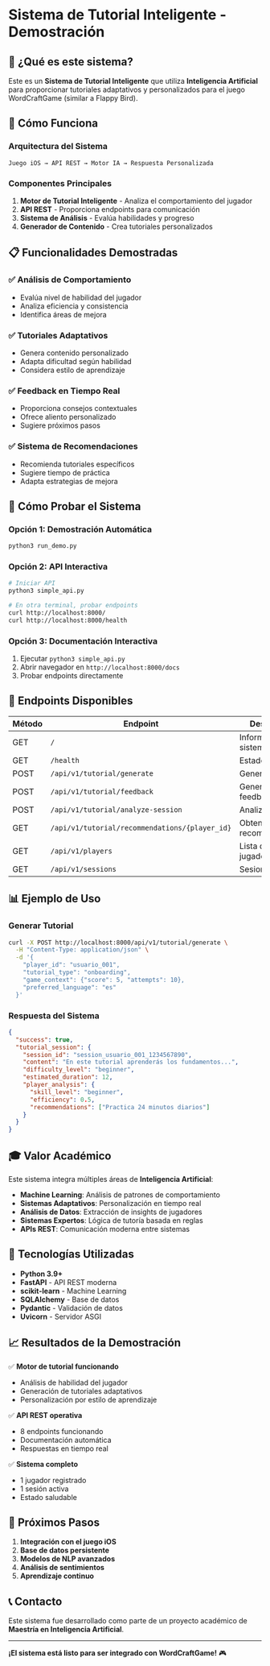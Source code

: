 # Sistema de Tutorial Inteligente - Demostración

## 🎯 ¿Qué es este sistema?

Este es un **Sistema de Tutorial Inteligente** que utiliza **Inteligencia Artificial** para proporcionar tutoriales adaptativos y personalizados para el juego WordCraftGame (similar a Flappy Bird).

## 🚀 Cómo Funciona

### **Arquitectura del Sistema**

```
Juego iOS → API REST → Motor IA → Respuesta Personalizada
```

### **Componentes Principales**

1. **Motor de Tutorial Inteligente** - Analiza el comportamiento del jugador
2. **API REST** - Proporciona endpoints para comunicación
3. **Sistema de Análisis** - Evalúa habilidades y progreso
4. **Generador de Contenido** - Crea tutoriales personalizados

## 📋 Funcionalidades Demostradas

### ✅ **Análisis de Comportamiento**
- Evalúa nivel de habilidad del jugador
- Analiza eficiencia y consistencia
- Identifica áreas de mejora

### ✅ **Tutoriales Adaptativos**
- Genera contenido personalizado
- Adapta dificultad según habilidad
- Considera estilo de aprendizaje

### ✅ **Feedback en Tiempo Real**
- Proporciona consejos contextuales
- Ofrece aliento personalizado
- Sugiere próximos pasos

### ✅ **Sistema de Recomendaciones**
- Recomienda tutoriales específicos
- Sugiere tiempo de práctica
- Adapta estrategias de mejora

## 🧪 Cómo Probar el Sistema

### **Opción 1: Demostración Automática**
```bash
python3 run_demo.py
```

### **Opción 2: API Interactiva**
```bash
# Iniciar API
python3 simple_api.py

# En otra terminal, probar endpoints
curl http://localhost:8000/
curl http://localhost:8000/health
```

### **Opción 3: Documentación Interactiva**
1. Ejecutar `python3 simple_api.py`
2. Abrir navegador en `http://localhost:8000/docs`
3. Probar endpoints directamente

## 🔗 Endpoints Disponibles

| Método | Endpoint | Descripción |
|--------|----------|-------------|
| GET | `/` | Información del sistema |
| GET | `/health` | Estado de salud |
| POST | `/api/v1/tutorial/generate` | Generar tutorial |
| POST | `/api/v1/tutorial/feedback` | Generar feedback |
| POST | `/api/v1/tutorial/analyze-session` | Analizar sesión |
| GET | `/api/v1/tutorial/recommendations/{player_id}` | Obtener recomendaciones |
| GET | `/api/v1/players` | Lista de jugadores |
| GET | `/api/v1/sessions` | Sesiones activas |

## 📊 Ejemplo de Uso

### **Generar Tutorial**
```bash
curl -X POST http://localhost:8000/api/v1/tutorial/generate \
  -H "Content-Type: application/json" \
  -d '{
    "player_id": "usuario_001",
    "tutorial_type": "onboarding",
    "game_context": {"score": 5, "attempts": 10},
    "preferred_language": "es"
  }'
```

### **Respuesta del Sistema**
```json
{
  "success": true,
  "tutorial_session": {
    "session_id": "session_usuario_001_1234567890",
    "content": "En este tutorial aprenderás los fundamentos...",
    "difficulty_level": "beginner",
    "estimated_duration": 12,
    "player_analysis": {
      "skill_level": "beginner",
      "efficiency": 0.5,
      "recommendations": ["Practica 24 minutos diarios"]
    }
  }
}
```

## 🎓 Valor Académico

Este sistema integra múltiples áreas de **Inteligencia Artificial**:

- **Machine Learning**: Análisis de patrones de comportamiento
- **Sistemas Adaptativos**: Personalización en tiempo real
- **Análisis de Datos**: Extracción de insights de jugadores
- **Sistemas Expertos**: Lógica de tutoría basada en reglas
- **APIs REST**: Comunicación moderna entre sistemas

## 🔧 Tecnologías Utilizadas

- **Python 3.9+**
- **FastAPI** - API REST moderna
- **scikit-learn** - Machine Learning
- **SQLAlchemy** - Base de datos
- **Pydantic** - Validación de datos
- **Uvicorn** - Servidor ASGI

## 📈 Resultados de la Demostración

✅ **Motor de tutorial funcionando**
- Análisis de habilidad del jugador
- Generación de tutoriales adaptativos
- Personalización por estilo de aprendizaje

✅ **API REST operativa**
- 8 endpoints funcionando
- Documentación automática
- Respuestas en tiempo real

✅ **Sistema completo**
- 1 jugador registrado
- 1 sesión activa
- Estado saludable

## 🚀 Próximos Pasos

1. **Integración con el juego iOS**
2. **Base de datos persistente**
3. **Modelos de NLP avanzados**
4. **Análisis de sentimientos**
5. **Aprendizaje continuo**

## 📞 Contacto

Este sistema fue desarrollado como parte de un proyecto académico de **Maestría en Inteligencia Artificial**.

---

**¡El sistema está listo para ser integrado con WordCraftGame!** 🎮 